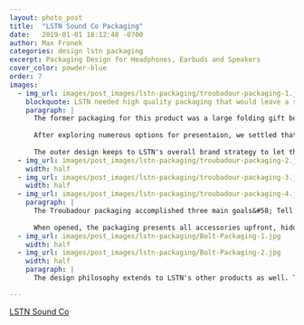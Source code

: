 ```yaml
---
layout: photo_post
title:  "LSTN Sound Co Packaging"
date:   2019-01-01 18:12:48 -0700
author: Max Fronek
categories: design lstn packaging
excerpt: Packaging Design for Headphones, Earbuds and Speakers
cover_color: powder-blue
order: 7
images:
  - img_url: images/post_images/lstn-packaging/troubadour-packaging-1.jpg
    blockquote: LSTN needed high quality packaging that would leave a strong first impression. When your competition includes Beats, Bose, and Amazon, every penny counts.
    paragraph: |
      The former packaging for this product was a large folding gift box with a front flap, offering a lot of space to show the product and tell the story, but added significant costs and did not allow for any small-scale production runs due to its unique construction. I was tasked with updating not only the style of the packaging artwork, but the construction as well.
      
      After exploring numerous options for presentaion, we settled that an outer sleeve / inner gift box design/ This allowed for easy customization of the sleeve for special orders and corporate clients, while keeping a unified inner box that could be printed in masse and used on future orders, regardless of sleeve artwork. 
      
      The outer design keeps to LSTN's overall brand strategy to let the product stand on its own, using white backgrounds and minimal typography / graphical elements, letting the product stand out. A spot UV finish further sets the product apart from the rest of the packaging.
  - img_url: images/post_images/lstn-packaging/troubadour-packaging-2.jpg
    width: half
  - img_url: images/post_images/lstn-packaging/troubadour-packaging-3.jpg
    width: half
  - img_url: images/post_images/lstn-packaging/troubadour-packaging-4.jpg
    paragraph: |
      The Troubadour packaging accomplished three main goals&#58; Tell the LSTN story of giving hearing aids, present the product and accessories in an appealing, compact manner, and hit a target budget to keep costs as low as possible. 
      
      When opened, the packaging presents all accessories upfront, hidden under the branded microfibre travel bag. A small magazine-quality insert book is provided, not only offering instructions for use but telling the LSTN brand story and encouraging users to leave a review and share their purchase on social media.
  - img_url: images/post_images/lstn-packaging/Bolt-Packaging-1.jpg
    width: half
  - img_url: images/post_images/lstn-packaging/Bolt-Packaging-2.jpg
    width: half
    paragraph: |
      The design philosophy extends to LSTN's other products as well. The product is allowed to stand on its own, with simple white backgrounds, minimal typography, and a black and white color scheme. This si deliberate, as LSTN's competitors in the consumer electronics market often use flashy colors and cheap plastics

---
```


[LSTN Sound Co](http://lstnsound.co)
